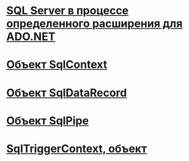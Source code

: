 # [SQL Server в процессе определенного расширения для ADO.NET](sql-server-in-process-specific-extensions-to-ado-net.md)
# [Объект SqlContext](sqlcontext-object.md)
# [Объект SqlDataRecord](sqldatarecord-object.md)
# [Объект SqlPipe](sqlpipe-object.md)
# [SqlTriggerContext, объект](sqltriggercontext-object.md)
